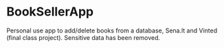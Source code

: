 # BookSellerApp
Personal use app to add/delete books from a database, Sena.lt and Vinted (final class project).
Sensitive data has been removed.
